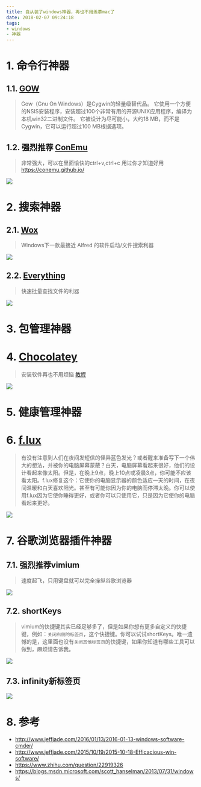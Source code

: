 ```yaml
---
title: 自从装了windows神器，再也不用羡慕mac了
date: 2018-02-07 09:24:18
tags:
- windows
- 神器
---
```


# 1. 命令行神器
## 1.1. [GOW](https://github.com/bmatzelle/gow)
> Gow（Gnu On Windows）是Cygwin的轻量级替代品。 它使用一个方便的NSIS安装程序，安装超过100个非常有用的开源UNIX应用程序，编译为本机win32二进制文件。 它被设计为尽可能小，大约18 MB，而不是Cygwin，它可以运行超过100 MB根据选项。

## 1.2. 强烈推荐 [ConEmu](https://conemu.github.io/)
> 非常强大，可以在里面愉快的ctrl+v,ctrl+c
> 用过你才知道好用
> https://conemu.github.io/

![](/images/20180207092640_YZRllN_Screenshot.jpeg)


# 2. 搜索神器
## 2.1. [Wox](http://www.getwox.com/)
> Windows下一款最接近 Alfred 的软件启动/文件搜索利器

![](/images/20180207092710_pxaoZs_Screenshot.jpeg)

## 2.2. [Everything](http://www.voidtools.com/)
> 快速批量查找文件的利器

![](/images/20180207092724_2J8b1j_Screenshot.jpeg)


# 3. 包管理神器
# 4. [Chocolatey](https://chocolatey.org/)
> 安装软件再也不用烦恼
[教程](https://laravel-china.org/topics/67)

![](/images/20180207092800_QUwCtM_Screenshot.jpeg)

# 5. 健康管理神器
# 6. [f.lux](https://justgetflux.com/)
> 有没有注意到人们在夜间发短信的怪异蓝色发光？或者醒来准备写下一个伟大的想法，并被你的电脑屏幕蒙蔽？白天，电脑屏幕看起来很好，他们的设计看起来像太阳。但是，在晚上9点，晚上10点或凌晨3点，你可能不应该看太阳。f.lux修复这个：它使你的电脑显示器的颜色适应一天的时间，在夜间温暖和白天喜欢阳光。甚至有可能你因为你的电脑而停滞太晚。你可以使用f.lux因为它使你睡得更好，或者你可以只使用它，只是因为它使你的电脑看起来更好。

![](/images/20180207092815_zz11tq_Screenshot.jpeg)

# 7. 谷歌浏览器插件神器
## 7.1. 强烈推荐vimium
> 速度起飞，只用键盘就可以完全操纵谷歌浏览器

![](/images/20180207092830_nDZN5E_Screenshot.jpeg)

## 7.2. shortKeys
> vimium的快捷键其实已经足够多了，但是如果你想有更多自定义的快捷键，例如：`关闭右侧的标签页`，这个快捷键。你可以试试shortKeys。唯一遗憾的是，这里面也没有`关闭其他标签页`的快捷键，如果你知道有哪些工具可以做到，麻烦请告诉我。

![](/images/20180207092845_ihUE4D_Screenshot.jpeg)



## 7.3. infinity新标签页

![](/images/20180207092901_tOTDlF_Screenshot.jpeg)

# 8. 参考
- http://www.jeffjade.com/2016/01/13/2016-01-13-windows-software-cmder/
- http://www.jeffjade.com/2015/10/19/2015-10-18-Efficacious-win-software/
- https://www.zhihu.com/question/22919326
- https://blogs.msdn.microsoft.com/scott_hanselman/2013/07/31/windows/
